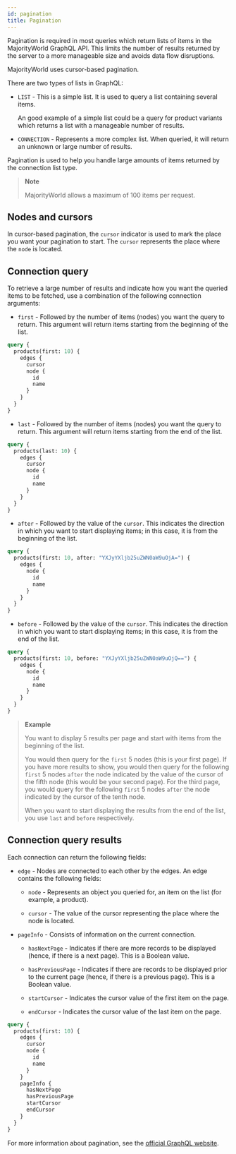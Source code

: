 ```yaml
---
id: pagination
title: Pagination
---
```


Pagination is required in most queries which return lists of items in the MajorityWorld GraphQL API. This limits the number of results returned by the server to a more manageable size and avoids data flow disruptions. 

MajorityWorld uses cursor-based pagination. 

There are two types of lists in GraphQL:

* `LIST` - This is a simple list. It is used to query a list containing several items. 

    An good example of a simple list could be a query for product variants which returns a list with a manageable number of results.

* `CONNECTION` - Represents a more complex list. When queried, it will return an unknown or large number of results.

Pagination is used to help you handle large amounts of items returned by the connection list type. 

> **Note**
>
> MajorityWorld allows a maximum of 100 items per request.

## Nodes and cursors

In cursor-based pagination, the `cursor` indicator is used to mark the place you want your pagination to start. The `cursor` represents the place where the `node` is located.

## Connection query

To retrieve a large number of results and indicate how you want the queried items to be fetched, use a combination of the following connection arguments:

* `first` - Followed by the number of items (nodes) you want the query to return. This argument will return items starting from the beginning of the list.

```graphql
query {
  products(first: 10) {
    edges {
      cursor
      node {
        id
        name
      }
    }
  }
}
```

* `last` - Followed by the number of items (nodes) you want the query to return. This argument will return items starting from the end of the list.

```graphql
query {
  products(last: 10) {
    edges {
      cursor
      node {
        id
        name
      }
    }
  }
}
```

* `after` - Followed by the value of the `cursor`. This indicates the direction in which you want to start displaying items; in this case, it is from the beginning of the list.

```graphql
query {
  products(first: 10, after: "YXJyYXljb25uZWN0aW9uOjA=") {
    edges {
      node {
        id
        name
      }
    }
  }
}
```

* `before` - Followed by the value of the `cursor`. This indicates the direction in which you want to start displaying items; in this case, it is from the end of the list. 

```graphql
query {
  products(first: 10, before: "YXJyYXljb25uZWN0aW9uOjQ==") {
    edges {
      node {
        id
        name
      }
    }
  }
}
```

> **Example** 
> 
> You want to display 5 results per page and start with items from the beginning of the list. 
>
> You would then query for the `first` 5 nodes (this is your first page). If you have more results to show, you would then query for the following `first` 5 nodes `after` the node indicated by the value of the cursor of the fifth node (this would be your second page). For the third page, you would query for the following `first` 5 nodes `after` the node indicated by the cursor of the tenth node.
>
> When you want to start displaying the results from the end of the list, you use `last` and `before` respectively.

## Connection query results

Each connection can return the following fields:

* `edge` - Nodes are connected to each other by the edges. An edge contains the following fields:

    * `node` - Represents an object you queried for, an item on the list (for example, a product).

    * `cursor` - The value of the cursor representing the place where the node is located.

* `pageInfo` - Consists of information on the current connection.

    * `hasNextPage` - Indicates if there are more records to be displayed (hence, if there is a next page). This is a Boolean value.

    * `hasPreviousPage` - Indicates if there are records to be displayed prior to the current page (hence, if there is a previous page). This is a Boolean value.

    * `startCursor` - Indicates the cursor value of the first item on the page.
 
    * `endCursor` - Indicates the cursor value of the last item on the page.

```graphql
query {
  products(first: 10) {
    edges {
      cursor
      node {
        id
        name
      }
    }
    pageInfo {
      hasNextPage
      hasPreviousPage
      startCursor
      endCursor
    }
  }
}
```

For more information about pagination, see the [official GraphQL website](https://graphql.org/learn/pagination/).



